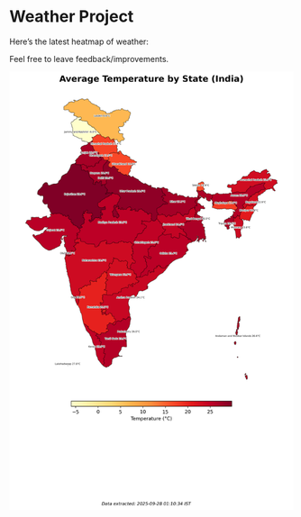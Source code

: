 # Weather Project

Here’s the latest heatmap of weather:

Feel free to leave feedback/improvements.

![India Heatmap](docs/assets/india_heatmap.png?v=D83DB4)
